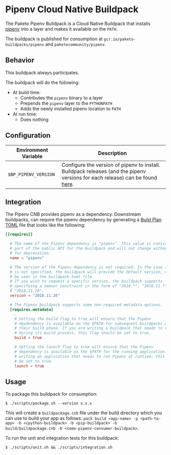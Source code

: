 # Pipenv Cloud Native Buildpack
The Paketo Pipenv Buildpack is a Cloud Native Buildpack that installs
[pipenv](https://pypi.org/project/pipenv) into a layer and makes it available
on the `PATH`.

The buildpack is published for consumption at `gcr.io/paketo-buildpacks/pipenv`
and `paketocommunity/pipenv`.

## Behavior
This buildpack always participates.

The buildpack will do the following:
* At build time:
  - Contributes the `pipenv` binary to a layer
  - Prepends the `pipenv` layer to the `PYTHONPATH`
  - Adds the newly installed pipenv location to `PATH`
* At run time:
  - Does nothing

## Configuration
| Environment Variable | Description
| -------------------- | -----------
| `$BP_PIPENV_VERSION` | Configure the version of pipenv to install. Buildpack releases (and the pipenv versions for each release) can be found [here](https://github.com/paketo-buildpacks/pipenv/releases).

## Integration

The Pipenv CNB provides pipenv as a dependency. Downstream buildpacks, can
require the pipenv dependency by generating a [Build Plan
TOML](https://github.com/buildpacks/spec/blob/master/buildpack.md#build-plan-toml)
file that looks like the following:

```toml
[[requires]]

  # The name of the Pipenv dependency is "pipenv". This value is considered
  # part of the public API for the buildpack and will not change without a plan
  # for deprecation.
  name = "pipenv"

  # The version of the Pipenv dependency is not required. In the case it
  # is not specified, the buildpack will provide the default version, which can
  # be seen in the buildpack.toml file.
  # If you wish to request a specific version, the buildpack supports
  # specifying a semver constraint in the form of "2018.*", "2018.11.*", or even
  # "2018.11.26".
  version = "2018.11.26"

  # The Pipenv buildpack supports some non-required metadata options.
  [requires.metadata]

    # Setting the build flag to true will ensure that the Pipenv
    # depdendency is available on the $PATH for subsequent buildpacks during
    # their build phase. If you are writing a buildpack that needs to run Pipenv
    # during its build process, this flag should be set to true.
    build = true

    # Setting the launch flag to true will ensure that the Pipenv
    # dependency is available on the $PATH for the running application. If you are
    # writing an application that needs to run Pipenv at runtime, this flag should
    # be set to true.
    launch = true
```

## Usage

To package this buildpack for consumption:
```
$ ./scripts/package.sh --version x.x.x
```
This will create a `buildpackage.cnb` file under the build directory which you
can use to build your app as follows: `pack build <app-name> -p <path-to-app> -b <cpython-buildpack> -b <pip-buildpack> -b build/buildpackage.cnb -b <some-pipenv-consumer-buildpack>`.

To run the unit and integration tests for this buildpack:
```
$ ./scripts/unit.sh && ./scripts/integration.sh
```
